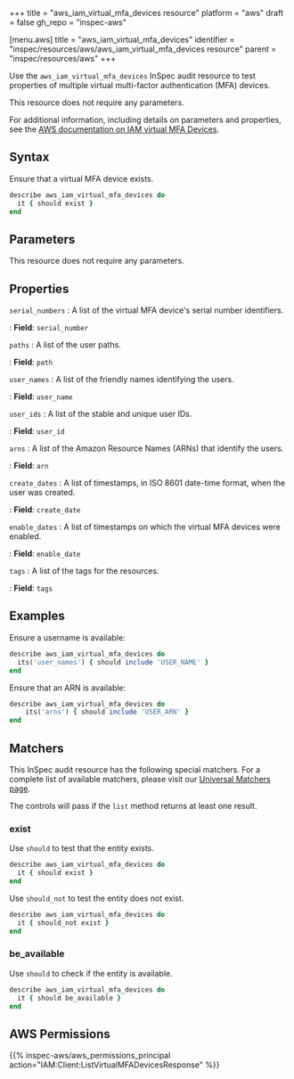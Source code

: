 +++
title = "aws_iam_virtual_mfa_devices resource"
platform = "aws"
draft = false
gh_repo = "inspec-aws"

[menu.aws]
title = "aws_iam_virtual_mfa_devices"
identifier = "inspec/resources/aws/aws_iam_virtual_mfa_devices resource"
parent = "inspec/resources/aws"
+++

Use the `aws_iam_virtual_mfa_devices` InSpec audit resource to test properties of multiple virtual multi-factor authentication (MFA) devices.

This resource does not require any parameters.

For additional information, including details on parameters and properties, see the [AWS documentation on IAM virtual MFA Devices](https://docs.aws.amazon.com/AWSCloudFormation/latest/UserGuide/aws-resource-iam-virtualmfadevice.html).

## Syntax

Ensure that a virtual MFA device exists.

```ruby
describe aws_iam_virtual_mfa_devices do
  it { should exist }
end
```

## Parameters

This resource does not require any parameters.

## Properties

`serial_numbers`
: A list of the virtual MFA device's serial number identifiers.

: **Field**: `serial_number`

`paths`
: A list of the user paths.

: **Field**: `path`

`user_names`
: A list of the friendly names identifying the users.

: **Field**: `user_name`

`user_ids`
: A list of the stable and unique user IDs.

: **Field**: `user_id`

`arns`
: A list of the Amazon Resource Names (ARNs) that identify the users.

: **Field**: `arn`

`create_dates`
: A list of timestamps, in ISO 8601 date-time format, when the user was created.

: **Field**: `create_date`

`enable_dates`
: A list of timestamps on which the virtual MFA devices were enabled.

: **Field**: `enable_date`

`tags`
: A list of the tags for the resources.

: **Field**: `tags`

## Examples

Ensure a username is available:

```ruby
describe aws_iam_virtual_mfa_devices do
  its('user_names') { should include 'USER_NAME' }
end
```

Ensure that an ARN is available:

```ruby
describe aws_iam_virtual_mfa_devices do
    its('arns') { should include 'USER_ARN' }
end
```

## Matchers

This InSpec audit resource has the following special matchers. For a complete list of available matchers, please visit our [Universal Matchers page](https://www.inspec.io/docs/reference/matchers/).

The controls will pass if the `list` method returns at least one result.

### exist

Use `should` to test that the entity exists.

```ruby
describe aws_iam_virtual_mfa_devices do
  it { should exist }
end
```

Use `should_not` to test the entity does not exist.

```ruby
describe aws_iam_virtual_mfa_devices do
  it { should_not exist }
end
```

### be_available

Use `should` to check if the entity is available.

```ruby
describe aws_iam_virtual_mfa_devices do
  it { should be_available }
end
```

## AWS Permissions

{{% inspec-aws/aws_permissions_principal action="IAM:Client:ListVirtualMFADevicesResponse" %}}
